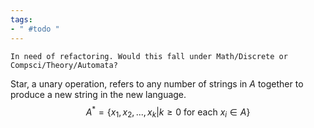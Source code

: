 ```yaml
---
tags:
- " #todo "
---
```


```ad-caution
In need of refactoring. Would this fall under Math/Discrete or Compsci/Theory/Automata?
```

Star, a unary operation, refers to any number of strings in $A$ together to produce a new string in the new language. $$A^{*}=\{x_{1},x_{2},..., x_{k}| k \geq 0 \text{ for each } x_{i}\in A\}$$ <!--SR:!2023-05-31,68,290-->